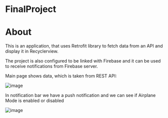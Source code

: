 # FinalProject


# About

This is an application, that uses Retrofit library to 
fetch data from an API and display it in Recyclerview.

The project is also configured to be linked with
Firebase and it can be used to receive notifications
from Firebase server.

Main page shows data, which is taken from REST API:

![image](https://user-images.githubusercontent.com/72093664/175482534-93cbf24d-0e94-4e64-8a9a-6f17aba16405.png)

In notification bar we have a push notification and we can see if Airplane Mode is enabled or disabled

![image](https://user-images.githubusercontent.com/72093664/175482571-58e53c2d-d09c-44f7-84f4-463f4253ddc1.png)
